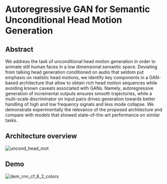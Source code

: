 # Autoregressive GAN for Semantic Unconditional Head Motion Generation

## Abstract

We address the task of unconditional head motion generation in order to animate still human faces in a low dimensional semantic space.
Deviating from talking head generation conditioned on audio that seldom put emphasis on realistic head motions, we identify key components in a GAN-based architecture that allow to obtain rich head motion sequences while avoiding known caveats associated with GANs.
Namely, autoregressive generation of incremental outputs ensures smooth trajectories, while a multi-scale discriminator on input pairs drives generation towards better handling of high and low frequency signals and less mode collapse.
We demonstrate experimentally the relevance of the proposed architecture and compare with models that showed state-of-the-art performance on similar tasks. 

## Architecture overview

![uncond_head_mot](https://user-images.githubusercontent.com/36541517/197400808-c6094353-4bb7-4e49-8dd8-8f325aa4539a.png)

## Demo

![dem_rnn_cf_8_2_colors](https://user-images.githubusercontent.com/36541517/197400986-43a91f7f-369d-4ea4-b2d8-664d592f65c7.gif)
